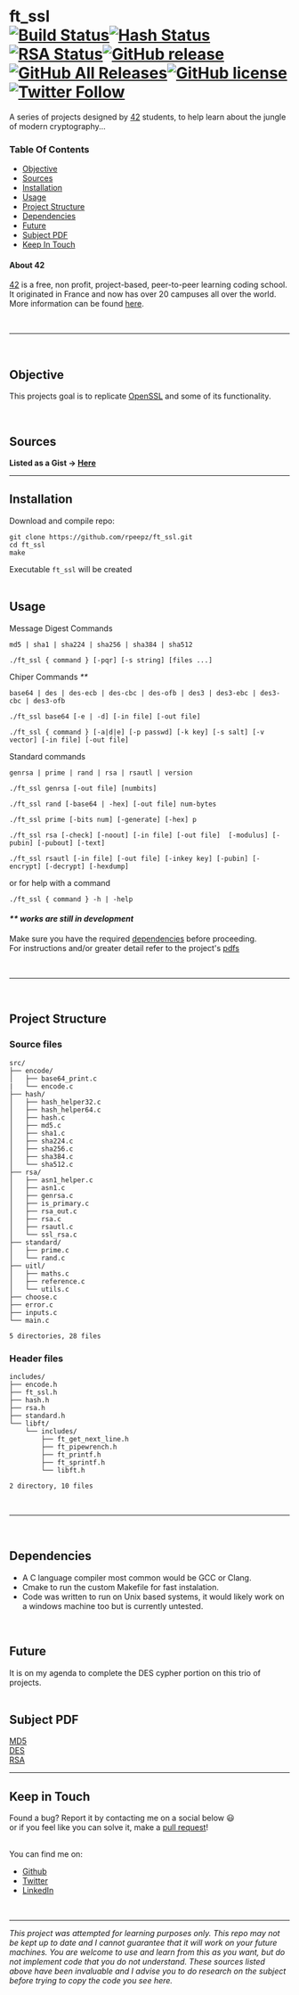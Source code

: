 # ft_ssl <br> [![Build Status](https://github.com/rpeepz/ft_ssl/workflows/C//Build/badge.svg)](https://github.com/rpeepz/ft_ssl/actions)[![Hash Status](https://github.com/rpeepz/ft_ssl/workflows/Hash-Test/badge.svg)](https://github.com/rpeepz/ft_ssl/actions)[![RSA Status](https://github.com/rpeepz/ft_ssl/workflows/RSA-Test/badge.svg)](https://github.com/rpeepz/ft_ssl/actions)[![GitHub release](https://img.shields.io/github/v/release/rpeepz/ft_ssl?&include_prereleases)](https://github.com/rpeepz/ft_ssl/releases)[![GitHub All Releases](https://img.shields.io/github/downloads/rpeepz/ft_ssl/total.svg)](https://github.com/rpeepz/ft_ssl/releases/download/v1.2a/ft.ssl.dmg)<!-- [![Github Code Size](https://img.shields.io/github/languages/code-size/rpeepz/ft_ssl)](https://github.com/rpeepz/ft_ssl) -->[![GitHub license](https://img.shields.io/badge/Licence-MIT-purple.svg)](https://raw.githubusercontent.com/rpeepz/ft_ssl/master/LICENSE)[![Twitter Follow](https://img.shields.io/twitter/follow/papagna94.svg?style=social&label=Follow)](https://twitter.com/papagna94)  
A series of projects designed by [42][42] students, to help learn about the jungle of modern cryptography... <br/> 


### Table Of Contents
* [Objective](#objective)
* [Sources](#sources)
* [Installation](#installation)
* [Usage](#usage)
* [Project Structure](#project-structure)
* [Dependencies](#dependencies)
* [Future](#future)
* [Subject PDF](#subject-pdf)
* [Keep In Touch](#keep-in-touch)

#### About 42  
[42][42] is a free, non profit, project-based, peer-to-peer learning coding school. It originated in France and now has over 20 campuses all over the world. More information can be found [here][42].

<br>

---

<br>

## Objective  
This projects goal is to replicate [OpenSSL][openssl] and some of its functionality.

<br>

## Sources  
**Listed as a Gist -> [Here](https://gist.github.com/rpeepz/376bae6f34ceee9d8efb3a0e0da050bd)**  

---  


## Installation
Download and compile repo:  
``` 
git clone https://github.com/rpeepz/ft_ssl.git  
cd ft_ssl  
make  
```  
Executable `ft_ssl` will be created  
<br>

## Usage  
Message Digest Commands
```
md5 | sha1 | sha224 | sha256 | sha384 | sha512

./ft_ssl { command } [-pqr] [-s string] [files ...]  
```
Chiper Commands _**_
```
base64 | des | des-ecb | des-cbc | des-ofb | des3 | des3-ebc | des3-cbc | des3-ofb

./ft_ssl base64 [-e | -d] [-in file] [-out file]  

./ft_ssl { command } [-a|d|e] [-p passwd] [-k key] [-s salt] [-v vector] [-in file] [-out file]  
```
Standard commands
```
genrsa | prime | rand | rsa | rsautl | version

./ft_ssl genrsa [-out file] [numbits]

./ft_ssl rand [-base64 | -hex] [-out file] num-bytes

./ft_ssl prime [-bits num] [-generate] [-hex] p

./ft_ssl rsa [-check] [-noout] [-in file] [-out file]  [-modulus] [-pubin] [-pubout] [-text] 

./ft_ssl rsautl [-in file] [-out file] [-inkey key] [-pubin] [-encrypt] [-decrypt] [-hexdump]
```
or for help with a command
```
./ft_ssl { command } -h | -help
```  
#### _** works are still in development_

Make sure you have the required [dependencies](#dependencies) before proceeding.  
For instructions and/or greater detail refer to the project's [pdfs](#subject-pdf)  

<br>

---  

<br>

## Project Structure

### Source files

```
src/
├── encode/
│   ├── base64_print.c
|   └── encode.c
├── hash/
│   ├── hash_helper32.c
│   ├── hash_helper64.c
│   ├── hash.c
│   ├── md5.c
│   ├── sha1.c
│   ├── sha224.c
│   ├── sha256.c
│   ├── sha384.c
│   └── sha512.c
├── rsa/
│   ├── asn1_helper.c
│   ├── asn1.c
│   ├── genrsa.c
│   ├── is_primary.c
│   ├── rsa_out.c
│   ├── rsa.c
│   ├── rsautl.c
│   └── ssl_rsa.c
├── standard/
│   ├── prime.c
│   └── rand.c
├── uitl/
│   ├── maths.c
│   ├── reference.c
│   └── utils.c
├── choose.c
├── error.c
├── inputs.c
└── main.c

5 directories, 28 files
```

### Header files

```
includes/
├── encode.h
├── ft_ssl.h
├── hash.h
├── rsa.h
├── standard.h
└── libft/
    └── includes/
        ├── ft_get_next_line.h
        ├── ft_pipewrench.h
        ├── ft_printf.h
        ├── ft_sprintf.h
        └── libft.h
    
2 directory, 10 files
```
<br>

--- 

<br>

## Dependencies  
* A C language compiler most common would be GCC or Clang.
* Cmake to run the custom Makefile for fast instalation.
* Code was written to run on Unix based systems, it would likely work on a windows machine too but is currently untested. 

<br>

## Future 
It is on my agenda to complete the DES cypher portion on this trio of projects.  
<br>

## Subject PDF
[MD5][pdf1]  
[DES][pdf2]  
[RSA][pdf3]  

---  

## Keep in Touch  
Found a bug? Report it by contacting me on a social below  😃  
or if you feel like you can solve it, make a [pull request]!  
<br>  

You can find me on:
* [Github](https://github.com/rpeepz)  
* [Twitter](https://twitter.com/papagna94) 
* [LinkedIn](https://www.linkedin.com/in/rpapagna-510) 
<!-- * [Medium](https://medium.com/@themichaelbrave)  -->
<!-- * [Home] -->

<br>

---

_This project was attempted for learning purposes only. This repo may not be kept up to date and I cannot guarantee that it will work on your future machines. You are welcome to use and learn from this as you want, but do not implement code that you do not understand. These sources listed above have been invaluable and I advise you to do research on the subject before trying to copy the code you see here._

[42]: http://42.us.org "42 USA"
[openssl]: https://www.openssl.org/ "OpenSsl"
[pdf1]:  https://github.com/rpeepz/ft_ssl/blob/master/extra/ft_ssl_md5.en.pdf "ft_ssl_md5"
[pdf2]:  https://github.com/rpeepz/ft_ssl/blob/master/extra/ft_ssl_des.pdf "ft_ssl_des"
[pdf3]:  https://github.com/rpeepz/ft_ssl/blob/master/extra/ft_ssl_rsa.pdf "ft_ssl_rsa"
[pull request]: https://github.com/rpeepz/ft_ssl/pulls "pull away"
